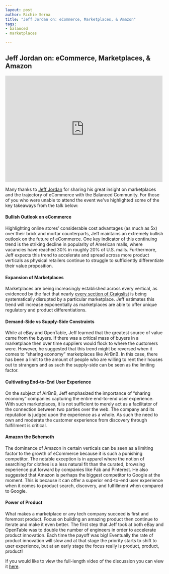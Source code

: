 ```yaml
---
layout: post
author: Richie Serna
title: "Jeff Jordan on: eCommerce, Marketplaces, & Amazon"
tags:
- balanced
- marketplaces

---
```


## Jeff Jordan on: eCommerce, Marketplaces, & Amazon

<iframe src="http://player.vimeo.com/video/69587836" width="500" height="338" frameborder="0">
</iframe>

Many thanks to [Jeff Jordan](http://jeff.a16z.com/) for sharing his great insight on marketplaces and the trajectory of eCommerce with the Balanced Community. For those of you who were unable to attend the event we've highlighted some of the key takeaways from the talk below:

#### Bullish Outlook on eCommerce

Highlighting online stores’ considerable cost advantages (as much as 5x) over their brick and mortar counterparts, Jeff maintains an extremely bullish outlook on the future of eCommerce.  One key indicator of this continuing trend is the striking decline in popularity of American malls, where vacancies have reached 30% in roughly 20% of U.S. malls.  Furthermore, Jeff expects this trend to accelerate and spread across more product verticals as physical retailers continue to struggle to sufficiently differentiate their value proposition.

#### Expansion of Marketplaces 

Marketplaces are being increasingly established across every vertical, as evidenced by the fact that nearly [every section of Craigslist](http://thegongshow.tumblr.com/image/345941486) is being systematically disrupted by a particular marketplace. Jeff estimates this trend will increase exponentially as marketplaces are able to offer unique regulatory and product differentiations.

#### Demand-Side vs Supply-Side Constraints

While at eBay and OpenTable, Jeff learned that the greatest source of value came from the buyers. If there was a critical mass of buyers in a marketplace then over time suppliers would flock to where the customers were. However, he suggested that this trend might be reversed when it comes to “sharing economy” marketplaces like AirBnB. In this case, there has been a limit to the amount of people who are willing to rent their houses out to strangers and as such the supply-side can be seen as the limiting factor.

#### Cultivating End-to-End User Experience 

On the subject of AirBnB, Jeff emphasized the importance of “sharing economy” companies capturing the entire end-to-end user experience. With such marketplaces, it is not sufficient to merely act as a facilitator of the connection between two parties over the web. The company and its reputation is judged upon the experience as a whole. As such the need to own and moderate the customer experience from discovery through fulfillment is critical.

#### Amazon the Behemoth 

The dominance of Amazon in certain verticals can be seen as a limiting factor to the growth of eCommerce because it is such a punishing competitor. The notable exception is in apparel where the notion of searching for clothes is a less natural fit than the curated, browsing experience put forward by companies like Fab and Pinterest. He also suggested that Amazon is perhaps the biggest competitor to Google at the moment. This is because it can offer a superior end-to-end user experience when it comes to product search, discovery, and fulfillment when compared to Google. 

#### Power of Product

What makes a marketplace or any tech company succeed is first and foremost product. Focus on building an amazing product then continue to iterate and make it even better. The first step that Jeff took at both eBay and OpenTable was to double the number of engineers in order to accelerate product innovation. Each time the payoff was big! Eventually the rate of product innovation will slow and at that stage the priority starts to shift to user experience, but at an early stage the focus really is product, product, product!

If you would like to view the full-length video of the discussion you can view it [here](http://bit.ly/JeffJordan).
